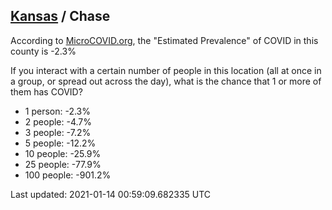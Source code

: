 
## [Kansas](/united-states/kansas) / Chase

According to [MicroCOVID.org](http://microcovid.org),
the "Estimated Prevalence" of COVID in this county is -2.3%

If you interact with a certain number of people in this location
(all at once in a group, or spread out across the day), what is the chance that
1 or more of them has COVID?

- 1 person: -2.3%
- 2 people: -4.7%
- 3 people: -7.2%
- 5 people: -12.2%
- 10 people: -25.9%
- 25 people: -77.9%
- 100 people: -901.2%

Last updated: 2021-01-14 00:59:09.682335 UTC
